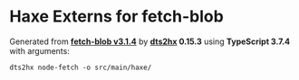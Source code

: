 # Haxe Externs for fetch-blob

Generated from **[fetch-blob v3.1.4](https://github.com/node-fetch/fetch-blob#readme)** by **[dts2hx](https://github.com/haxiomic/dts2hx) 0.15.3** using **TypeScript 3.7.4** with arguments:

	dts2hx node-fetch -o src/main/haxe/
